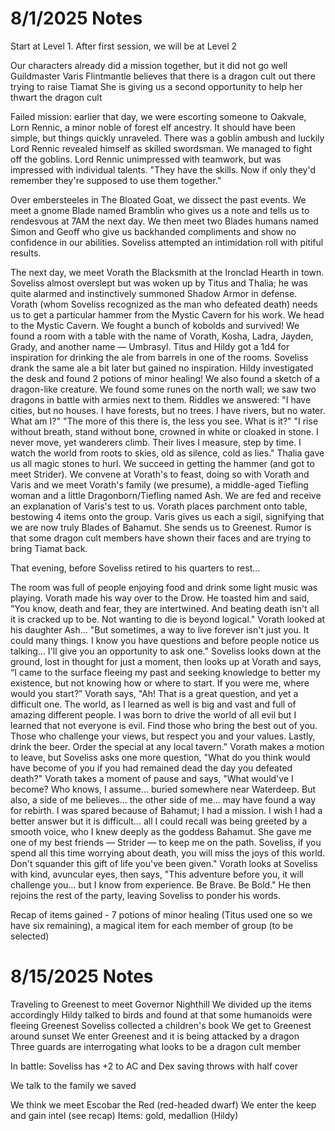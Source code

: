 # 8/1/2025 Notes
Start at Level 1. After first session, we will be at Level 2

Our characters already did a mission together, but it did not go well
Guildmaster Varis Flintmantle believes that there is a dragon cult out there trying to raise Tiamat
She is giving us a second opportunity to help her thwart the dragon cult

Failed mission: earlier that day, we were escorting someone to Oakvale, Lorn Rennic, a minor noble of forest elf ancestry. It should have been simple, but things quickly unraveled. There was a goblin ambush and luckily Lord Rennic revealed himself as skilled swordsman. We managed to fight off the goblins. Lord Rennic unimpressed with teamwork, but was impressed with individual talents. "They have the skills. Now if only they'd remember they're supposed to use them together."

Over embersteeles in The Bloated Goat, we dissect the past events. We meet a gnome Blade named Bramblin who gives us a note and tells us to rendesvous at 7AM the next day. We then meet two Blades humans named Simon and Geoff who give us backhanded compliments and show no confidence in our abilities. Soveliss attempted an intimidation roll with pitiful results.

The next day, we meet Vorath the Blacksmith at the Ironclad Hearth in town. Soveliss almost overslept but was woken up by Titus and Thalia; he was quite alarmed and instinctively summoned Shadow Armor in defense. Vorath (whom Soveliss recognized as the man who defeated death) needs us to get a particular hammer from the Mystic Cavern for his work. We head to the Mystic Cavern. We fought a bunch of kobolds and survived! We found a room with a table with the name of Vorath, Kosha, Ladra, Jayden, Grady, and another name — Umbrasyl. Titus and Hildy got a 1d4 for inspiration for drinking the ale from barrels in one of the rooms. Soveliss drank the same ale a bit later but gained no inspiration. Hildy investigated the desk and found 2 potions of minor healing! We also found a sketch of a dragon-like creature. We found some runes on the north wall; we saw two dragons in battle with armies next to them. Riddles we answered: "I have cities, but no houses. I have forests, but no trees. I have rivers, but no water. What am I?" "The more of this there is, the less you see. What is it?" "I rise without breath, stand without bone, crowned in white or cloaked in stone. I never move, yet wanderers climb. Their lives I measure, step by time. I watch the world from roots to skies, old as silence, cold as lies." Thalia gave us all magic stones to hurl. 
We succeed in getting the hammer (and got to meet Strider). We convene at Vorath's to feast, doing so with Vorath and Varis and we meet Vorath's family (we presume), a middle-aged Tiefling woman and a little Dragonborn/Tiefling named Ash. We are fed and receive an explanation of Varis's test to us. Vorath places parchment onto table, bestowing 4 items onto the group. Varis gives us each a sigil, signifying that we are now truly Blades of Bahamut. She sends us to Greenest. Rumor is that some dragon cult members have shown their faces and are trying to bring Tiamat back.

That evening, before Soveliss retired to his quarters to rest...

The room was full of people enjoying food and drink some light music was playing. Vorath made his way over to the Drow. He toasted him and said, "You know, death and fear, they are intertwined. And beating death isn't all it is cracked up to be. Not wanting to die is beyond logical." Vorath looked at his daughter Ash... "But sometimes, a way to live forever isn't just you. It could many things. I know you have questions and before people notice us talking... I'll give you an opportunity to ask one." Soveliss looks down at the ground, lost in thought for just a moment, then looks up at Vorath and says, “I came to the surface fleeing my past and seeking knowledge to better my existence, but not knowing how or where to start. If you were me, where would you start?” Vorath says, "Ah! That is a great question, and yet a difficult one. The world, as I learned as well is big and vast and full of amazing different people. I was born to drive the world of all evil but I learned that not everyone is evil. Find those who bring the best out of you. Those who challenge your views, but respect you and your values. Lastly, drink the beer. Order the special at any local tavern." Vorath makes a motion to leave, but Soveliss asks one more question, "What do you think would have become of you if you had remained dead the day you defeated death?" Vorath takes a moment of pause and says, "What would've I become? Who knows, I assume... buried somewhere near Waterdeep. But also, a side of me believes... the other side of me... may have found a way for rebirth. I was spared because of Bahamut; I had a mission. I wish I had a better answer but it is difficult... all I could recall was being greeted by a smooth voice, who I knew deeply as the goddess Bahamut. She gave me one of my best friends — Strider — to keep me on the path. Soveliss, if you spend all this time worrying about death, you will miss the joys of this world. Don't squander this gift of life you've been given." Vorath looks at Soveliss with kind, avuncular eyes, then says, "This adventure before you, it will challenge you... but I know from experience. Be Brave. Be Bold." He then rejoins the rest of the party, leaving Soveliss to ponder his words.

Recap of items gained - 7 potions of minor healing (Titus used one so we have six remaining), a magical item for each member of group (to be selected)



# 8/15/2025 Notes
Traveling to Greenest to meet Governor Nighthill
We divided up the items accordingly
Hildy talked to birds and found at that some humanoids were fleeing Greenest
Soveliss collected a children's book
We get to Greenest around sunset
We enter Greenest and it is being attacked by a dragon
Three guards are interrogating what looks to be a dragon cult member

In battle:
Soveliss has +2 to AC and Dex saving throws with half cover

We talk to the family we saved

We think we meet Escobar the Red (red-headed dwarf)
We enter the keep and gain intel (see recap)
Items: gold, medallion (Hildy)

